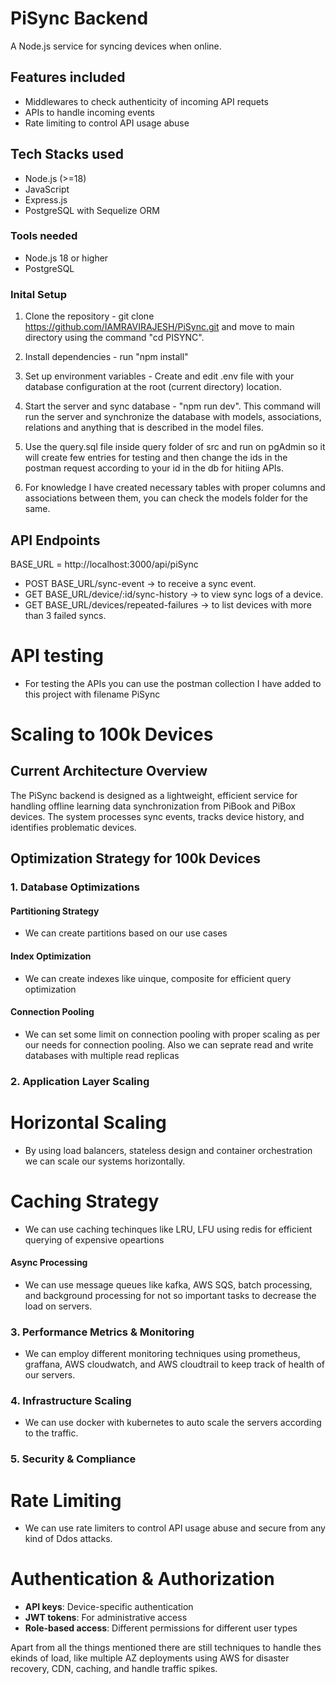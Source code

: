 # PiSync Backend

A Node.js service for syncing devices when online.

## Features included

- Middlewares to check authenticity of incoming API requets
- APIs to handle incoming events
- Rate limiting to control API usage abuse

## Tech Stacks used

- Node.js (>=18)
- JavaScript
- Express.js
- PostgreSQL with Sequelize ORM

### Tools needed

- Node.js 18 or higher
- PostgreSQL

### Inital Setup

1. Clone the repository - git clone https://github.com/IAMRAVIRAJESH/PiSync.git and move to main directory using the command "cd PISYNC".

2. Install dependencies - run "npm install"

3. Set up environment variables - Create and edit .env file with your database configuration at the root (current directory) location.

4. Start the server and sync database - "npm run dev". This command will run the server and synchronize the database with models, associations, relations and anything that is described in the model files.

5. Use the query.sql file inside query folder of src and run on pgAdmin so it will create few entries for testing and then change the ids in the postman request according to your id in the db for hitiing APIs.

6. For knowledge I have created necessary tables with proper columns and associations between them, you can check the models folder for the same.

## API Endpoints

BASE_URL = http://localhost:3000/api/piSync

- POST BASE_URL/sync-event → to receive a sync event.
- GET BASE_URL/device/:id/sync-history → to view sync logs of a device.
- GET BASE_URL/devices/repeated-failures → to list devices with more than 3 failed syncs.

# API testing

- For testing the APIs you can use the postman collection I have added to this project with filename PiSync

# Scaling to 100k Devices

## Current Architecture Overview

The PiSync backend is designed as a lightweight, efficient service for handling offline learning data synchronization from PiBook and PiBox devices. The system processes sync events, tracks device history, and identifies problematic devices.

## Optimization Strategy for 100k Devices

### 1. Database Optimizations

#### Partitioning Strategy

- We can create partitions based on our use cases

#### Index Optimization

- We can create indexes like uinque, composite for efficient query optimization

#### Connection Pooling

- We can set some limit on connection pooling with proper scaling as per our needs for connection pooling. Also we can seprate read and write databases with multiple read replicas

### 2. Application Layer Scaling

# Horizontal Scaling

- By using load balancers, stateless design and container orchestration we can scale our systems horizontally.

# Caching Strategy

- We can use caching techinques like LRU, LFU using redis for efficient querying of expensive opeartions

#### Async Processing

- We can use message queues like kafka, AWS SQS, batch processing, and background processing for not so important tasks to decrease the load on servers.

### 3. Performance Metrics & Monitoring

- We can employ different monitoring techniques using prometheus, graffana, AWS cloudwatch, and AWS cloudtrail to keep track of health of our servers.

### 4. Infrastructure Scaling

- We can use docker with kubernetes to auto scale the servers according to the traffic.

### 5. Security & Compliance

# Rate Limiting

- We can use rate limiters to control API usage abuse and secure from any kind of Ddos attacks.

# Authentication & Authorization

- **API keys**: Device-specific authentication
- **JWT tokens**: For administrative access
- **Role-based access**: Different permissions for different user types

Apart from all the things mentioned there are still techniques to handle thes ekinds of load, like multiple AZ deployments using AWS for disaster recovery, CDN, caching, and handle traffic spikes.

